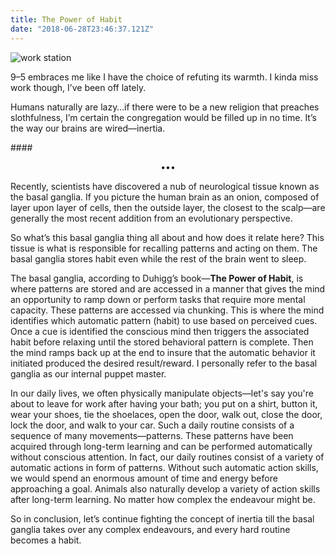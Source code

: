 ```yaml
---
title: The Power of Habit
date: "2018-06-28T23:46:37.121Z"
---
```


![work station](https://www.dropbox.com/s/948vweca512an6f/workstation.jpg?raw=1)

9–5 embraces me like I have the choice of refuting its warmth. I kinda miss work though, I’ve been off lately.

Humans naturally are lazy…if there were to be a new religion that preaches slothfulness, I’m certain the congregation would be filled up in no time. It’s the way our brains are wired―inertia.

####<p align="center">•••</p>

Recently, scientists have discovered a nub of neurological tissue known as the basal ganglia. If you picture the human brain as an onion, composed of layer upon layer of cells, then the outside layer, the closest to the scalp—are generally the most recent addition from an evolutionary perspective.

So what’s​ this basal ganglia thing all about and how does it relate here? This tissue is what is responsible for recalling patterns and acting on them. The basal ganglia stores habit even while the rest of the brain went to sleep.

The basal ganglia, according to Duhigg’s book—**The Power of Habit**, is where patterns are stored and are accessed in a manner that gives the mind an opportunity to ramp down or perform tasks that require more mental capacity. These patterns are accessed via chunking. This is where the mind identifies which automatic pattern (habit) to use based on perceived cues. Once a cue is identified the conscious mind then triggers the associated habit before relaxing until the stored behavioral pattern is complete. Then the mind ramps back up at the end to insure that the automatic behavior it initiated produced the desired result/reward. I personally refer to the basal ganglia as our internal puppet master.

In our daily lives, we often physically manipulate objects—let's say you're about to leave for work after having your bath; you put on a shirt, button it, wear your shoes, tie the shoelaces, open the door, walk out, close the door, lock the door, and walk to your car. Such a daily routine consists of a sequence of many movements—patterns. These patterns have been acquired through long-term learning and can be performed automatically without conscious attention. In fact, our daily routines consist of a variety of automatic actions in form of patterns. Without such automatic action skills, we would spend an enormous amount of time and energy before approaching a goal. Animals also naturally develop a variety of action skills after long-term learning. No matter how complex the endeavour might be.

So in conclusion, let’s continue fighting the concept of inertia till the basal ganglia takes over any complex endeavours, and every hard routine becomes a habit.
